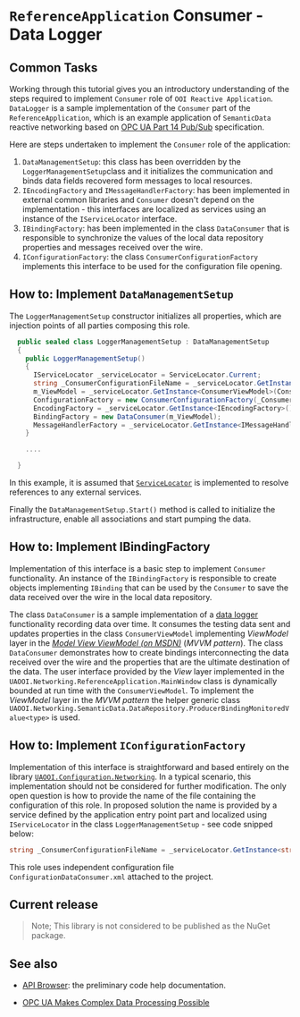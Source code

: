 ﻿# `ReferenceApplication` Consumer - Data Logger

## Common Tasks

Working through this tutorial gives you an introductory understanding of the steps required to implement `Consumer` role of `OOI Reactive Application`. `DataLogger` is a sample implementation of the `Consumer` part of the `ReferenceApplication`, which is an example application of `SemanticData` reactive networking based on [OPC UA Part 14 Pub/Sub](../../Networking/SemanticData/README.PubSubMTF.md) specification.

Here are steps undertaken to implement the `Consumer` role of the application:

1. `DataManagementSetup`: this class has been overridden by the `LoggerManagementSetup`class and it initializes the communication and binds data fields recovered form messages to local resources.
1. `IEncodingFactory` and `IMessageHandlerFactory`: has been implemented in external common libraries and `Consumer` doesn't depend on the implementation - this interfaces are localized as services using an instance of the `IServiceLocator` interface.
1. `IBindingFactory`: has been implemented in the class  `DataConsumer` that is responsible to synchronize the values of the local data repository properties and messages received over the wire.
1. `IConfigurationFactory`: the class `ConsumerConfigurationFactory` implements this interface to be used for the configuration file opening.

## How to: Implement `DataManagementSetup`

The `LoggerManagementSetup` constructor initializes all properties, which are injection points of all parties composing this role.
```C#
  public sealed class LoggerManagementSetup : DataManagementSetup
  {
    public LoggerManagementSetup()
    {
      IServiceLocator _serviceLocator = ServiceLocator.Current;
      string _ConsumerConfigurationFileName = _serviceLocator.GetInstance<string>(ConsumerCompositionSettings.ConfigurationFileNameContract);
      m_ViewModel = _serviceLocator.GetInstance<ConsumerViewModel>(ConsumerCompositionSettings.ViewModelContract);
      ConfigurationFactory = new ConsumerConfigurationFactory(_ConsumerConfigurationFileName);
      EncodingFactory = _serviceLocator.GetInstance<IEncodingFactory>();
      BindingFactory = new DataConsumer(m_ViewModel);
      MessageHandlerFactory = _serviceLocator.GetInstance<IMessageHandlerFactory>();
    }

    ....

  }
```
In this example, it is assumed that [`ServiceLocator`](https://www.nuget.org/packages/CommonServiceLocator) is implemented to resolve references to any external services.

Finally the `DataManagementSetup.Start()` method is called to initialize the infrastructure, enable all associations and start pumping the data.

## How to: Implement IBindingFactory

Implementation of this interface is a basic step to implement `Consumer` functionality. An instance of the `IBindingFactory` is responsible to create objects implementing `IBinding` that can be used by the `Consumer` to save the data received over the wire in the local data repository.

The class `DataConsumer` is a sample implementation of a [data logger](./../DataLogger/README.md) functionality recording data over time. It consumes the testing data sent and updates properties in the class `ConsumerViewModel` implementing *ViewModel* layer in the *[Model View ViewModel (on MSDN)](https://msdn.microsoft.com/en-us/magazine/dd419663.aspx)* (*MVVM pattern*). The class `DataConsumer` demonstrates how to create bindings interconnecting the data received over the wire and the properties that are the ultimate destination of the data. The user interface provided by the *View* layer implemented in the `UAOOI.Networking.ReferenceApplication.MainWindow` class is dynamically bounded at run time with the `ConsumerViewModel`. To implement the *ViewModel* layer in the *MVVM pattern* the helper generic class `UAOOI.Networking.SemanticData.DataRepository.ProducerBindingMonitoredValue<type>` is used.

## How to: Implement `IConfigurationFactory`

Implementation of this interface is straightforward and based entirely on the library [`UAOOI.Configuration.Networking`](../../Configuration/Networking/README.MD). In a typical scenario, this implementation should not be considered for further modification. The only open question is how to provide the name of the file containing the configuration of this role. In proposed solution the name is provided by a service defined by  the application entry point part and localized using `IServiceLocator` in the class `LoggerManagementSetup` - see code snipped below: 

```C#
string _ConsumerConfigurationFileName = _serviceLocator.GetInstance<string>(ConsumerCompositionSettings.ConfigurationFileNameContract);
```
This role uses independent configuration file `ConfigurationDataConsumer.xml` attached to the project.

## Current release

> Note; This library is not considered to be published as the NuGet package.

## See also

- [API Browser][API Browser]: the preliminary code help documentation.
 
[API Browser]: http://www.commsvr.com/download/OPC-UA-OOI/?topic=html/N-UAOOI.Common.Infrastructure.Diagnostic.htm

- [OPC UA Makes Complex Data Processing Possible][wordpress.OPCUACD]

[wordpress.OPCUACD]: https://mpostol.wordpress.com/2014/05/08/opc-ua-makes-complex-data-access-possible/

